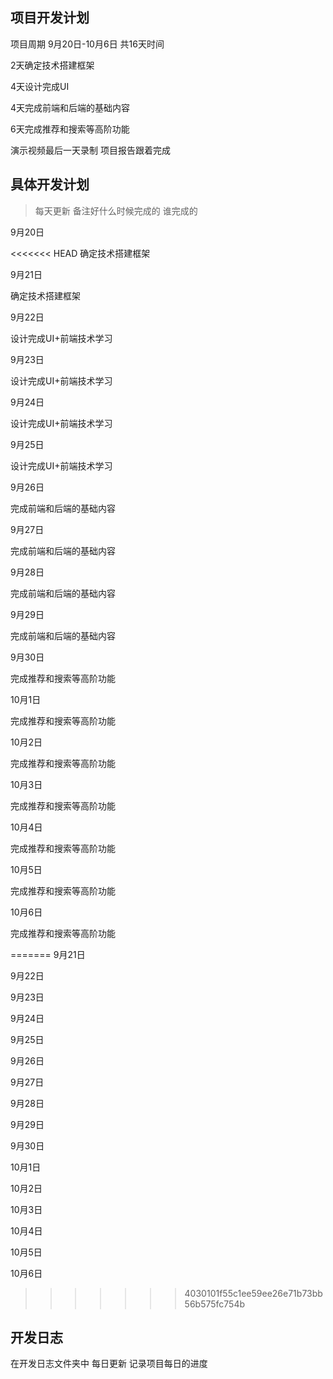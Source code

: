 ## 项目开发计划

项目周期 9月20日-10月6日 共16天时间

2天确定技术搭建框架

4天设计完成UI

4天完成前端和后端的基础内容

6天完成推荐和搜索等高阶功能

演示视频最后一天录制 项目报告跟着完成

## 具体开发计划

>每天更新 备注好什么时候完成的 谁完成的

9月20日

<<<<<<< HEAD
确定技术搭建框架

9月21日

确定技术搭建框架

9月22日

设计完成UI+前端技术学习

9月23日

设计完成UI+前端技术学习

9月24日

设计完成UI+前端技术学习

9月25日

设计完成UI+前端技术学习

9月26日

完成前端和后端的基础内容

9月27日

完成前端和后端的基础内容

9月28日

完成前端和后端的基础内容

9月29日

完成前端和后端的基础内容

9月30日

完成推荐和搜索等高阶功能

10月1日

完成推荐和搜索等高阶功能

10月2日

完成推荐和搜索等高阶功能

10月3日

完成推荐和搜索等高阶功能

10月4日

完成推荐和搜索等高阶功能

10月5日

完成推荐和搜索等高阶功能

10月6日

完成推荐和搜索等高阶功能

=======
9月21日

9月22日

9月23日

9月24日

9月25日

9月26日

9月27日

9月28日

9月29日

9月30日

10月1日

10月2日

10月3日

10月4日

10月5日

10月6日

>>>>>>> 4030101f55c1ee59ee26e71b73bb56b575fc754b
## 开发日志

在开发日志文件夹中 每日更新 记录项目每日的进度